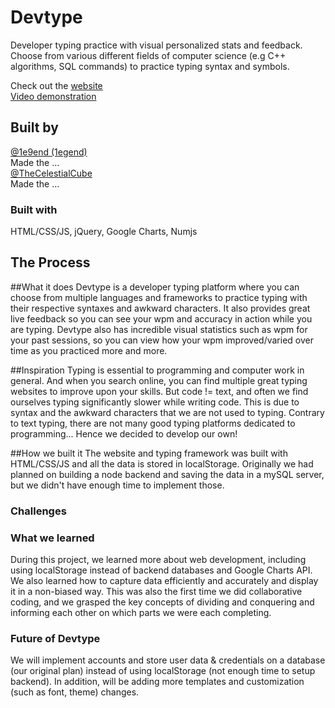 # Devtype
Developer typing practice with visual personalized stats and feedback. Choose from various different fields of computer science (e.g C++ algorithms, SQL commands) to practice typing syntax and symbols.

Check out the [website](https://1e9end.github.io/devtype) <br />
[Video demonstration]()
## Built by
[@1e9end (1egend)](https://github.com/1e9end) <br />
Made the ...
<br />
[@TheCelestialCube](https://github.com/TheCelestialCube) <br/>
Made the ...

### Built with
HTML/CSS/JS, jQuery, Google Charts, Numjs

## The Process

##What it does
Devtype is a developer typing platform where you can choose from multiple languages and frameworks to practice typing with their respective syntaxes and awkward characters. It also provides great live feedback so you can see your wpm and accuracy in action while you are typing. Devtype also has incredible visual statistics such as wpm for your past sessions, so you can view how your wpm improved/varied over time as you practiced more and more.

##Inspiration
Typing is essential to programming and computer work in general. And when you search online, you can find multiple great typing websites to improve upon your skills. But code != text, and often we find ourselves typing significantly slower while writing code. This is due to syntax and the awkward characters that we are not used to typing. Contrary to text typing, there are not many good typing platforms dedicated to programming... Hence we decided to develop our own! 

##How we built it
The website and typing framework was built with HTML/CSS/JS and all the data is stored in localStorage. Originally we had planned on building a node backend and saving the data in a mySQL server, but we didn't have enough time to implement those.

### Challenges


### What we learned
During this project, we learned more about web development, including using localStorage instead of backend databases and Google Charts API. We also learned how to capture data efficiently and accurately and display it in a non-biased way. This was also the first time we did collaborative coding, and we grasped the key concepts of dividing and conquering and informing each other on which parts we were each completing.

### Future of Devtype
We will implement accounts and store user data & credentials on a database (our original plan) instead of using localStorage (not enough time to setup backend).
In addition, will be adding more templates and customization (such as font, theme) changes. 
